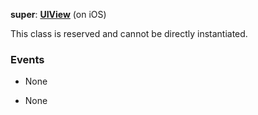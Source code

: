 **super**: **[UIView](UIView.md)** (on iOS)

This class is reserved and cannot be directly instantiated.



### Events

* None

* None

